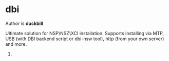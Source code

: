 # dbi
Author is **duckbill**

Ultimate solution for NSP\NSZ\XCI installation. Supports installing via MTP, USB (with DBI backend script or dbi-nsw tool), http (from your own server) and more.

1. 
